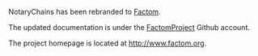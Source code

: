 NotaryChains has been rebranded to [Factom](https://github.com/FactomProject).

The updated documentation is under the [FactomProject](https://github.com/FactomProject/FactomDocs) Github account.

The project homepage is located at http://www.factom.org.

